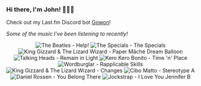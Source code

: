### Hi there, I'm John! 🏄🏻‍♂️

Check out my Last.fm Discord bot [Gowon](http://gowon.ca)!

_Some of the music I've been listening to recently!_


<!-- lastfm -->
<p align="center"><img src="https://lastfm.freetls.fastly.net/i/u/64s/3e78eb567c474d2f817e49f4341c1033.png" title="The Beatles - Help!"> <img src="https://lastfm.freetls.fastly.net/i/u/64s/d6272ca429a54c4fa91001dd59db2af9.jpg" title="The Specials - The Specials"> <img src="https://lastfm.freetls.fastly.net/i/u/64s/01f1473699731aa381aad240d6446b96.jpg" title="King Gizzard & The Lizard Wizard - Paper Mâché Dream Balloon"> <img src="https://lastfm.freetls.fastly.net/i/u/64s/01b1ed18eeb91c8982b242f8fd7ef61a.png" title="Talking Heads - Remain in Light"> <img src="https://lastfm.freetls.fastly.net/i/u/64s/e873ef3caa501f6270b17c952e5d547f.jpg" title="Kero Kero Bonito - Time 'n' Place"> <img src="https://lastfm.freetls.fastly.net/i/u/64s/072b7dfb973e45f7926748f37718a668.jpg" title="Wordburglar - Rapplicable Skills"> <img src="https://lastfm.freetls.fastly.net/i/u/64s/39b69b478727d14143bec2207f0b9ac5.jpg" title="King Gizzard & The Lizard Wizard - Changes"> <img src="https://lastfm.freetls.fastly.net/i/u/64s/1f8d90a1650c4471c40da27cc4add578.png" title="Cibo Matto - Stereotype A"> <img src="https://lastfm.freetls.fastly.net/i/u/64s/11f4e269d6c890b9b51f279cdc5b103e.jpg" title="Daniel Rossen - You Belong There"> <img src="https://lastfm.freetls.fastly.net/i/u/64s/9e3123c042fb257fe1851e25400203af.png" title="Jockstrap - I Love You Jennifer B"> </p>
